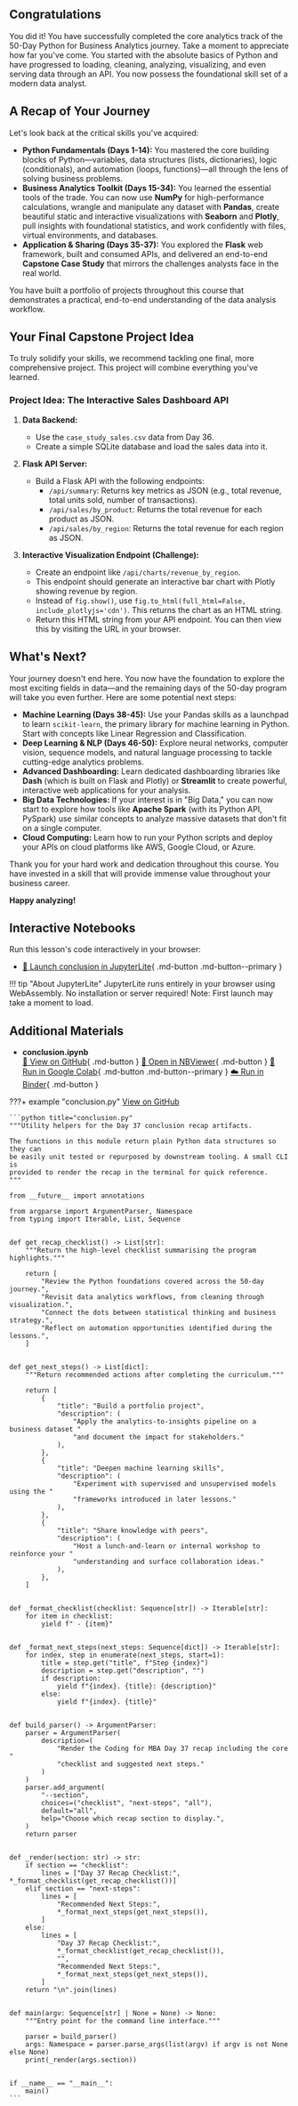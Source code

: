 ## Congratulations

You did it! You have successfully completed the core analytics track of the 50-Day Python for Business Analytics journey. Take a moment to appreciate how far you've come. You started with the absolute basics of Python and have progressed to loading, cleaning, analyzing, visualizing, and even serving data through an API. You now possess the foundational skill set of a modern data analyst.

## A Recap of Your Journey

Let's look back at the critical skills you've acquired:

- **Python Fundamentals (Days 1-14):** You mastered the core building blocks of Python—variables, data structures (lists, dictionaries), logic (conditionals), and automation (loops, functions)—all through the lens of solving business problems.
- **Business Analytics Toolkit (Days 15-34):** You learned the essential tools of the trade. You can now use **NumPy** for high-performance calculations, wrangle and manipulate any dataset with **Pandas**, create beautiful static and interactive visualizations with **Seaborn** and **Plotly**, pull insights with foundational statistics, and work confidently with files, virtual environments, and databases.
- **Application & Sharing (Days 35-37):** You explored the **Flask** web framework, built and consumed APIs, and delivered an end-to-end **Capstone Case Study** that mirrors the challenges analysts face in the real world.

You have built a portfolio of projects throughout this course that demonstrates a practical, end-to-end understanding of the data analysis workflow.

## Your Final Capstone Project Idea

To truly solidify your skills, we recommend tackling one final, more comprehensive project. This project will combine everything you've learned.

### Project Idea: The Interactive Sales Dashboard API

1. **Data Backend:**

   - Use the `case_study_sales.csv` data from Day 36.
   - Create a simple SQLite database and load the sales data into it.

1. **Flask API Server:**

   - Build a Flask API with the following endpoints:
     - `/api/summary`: Returns key metrics as JSON (e.g., total revenue, total units sold, number of transactions).
     - `/api/sales/by_product`: Returns the total revenue for each product as JSON.
     - `/api/sales/by_region`: Returns the total revenue for each region as JSON.

1. **Interactive Visualization Endpoint (Challenge):**

   - Create an endpoint like `/api/charts/revenue_by_region`.
   - This endpoint should generate an interactive bar chart with Plotly showing revenue by region.
   - Instead of `fig.show()`, use `fig.to_html(full_html=False, include_plotlyjs='cdn')`. This returns the chart as an HTML string.
   - Return this HTML string from your API endpoint. You can then view this by visiting the URL in your browser.

## What's Next?

Your journey doesn't end here. You now have the foundation to explore the most exciting fields in data—and the remaining days of the 50-day program will take you even further. Here are some potential next steps:

- **Machine Learning (Days 38-45):** Use your Pandas skills as a launchpad to learn `scikit-learn`, the primary library for machine learning in Python. Start with concepts like Linear Regression and Classification.
- **Deep Learning & NLP (Days 46-50):** Explore neural networks, computer vision, sequence models, and natural language processing to tackle cutting-edge analytics problems.
- **Advanced Dashboarding:** Learn dedicated dashboarding libraries like **Dash** (which is built on Flask and Plotly) or **Streamlit** to create powerful, interactive web applications for your analysis.
- **Big Data Technologies:** If your interest is in "Big Data," you can now start to explore how tools like **Apache Spark** (with its Python API, PySpark) use similar concepts to analyze massive datasets that don't fit on a single computer.
- **Cloud Computing:** Learn how to run your Python scripts and deploy your APIs on cloud platforms like AWS, Google Cloud, or Azure.

Thank you for your hard work and dedication throughout this course. You have invested in a skill that will provide immense value throughout your business career.

**Happy analyzing!**



## Interactive Notebooks

Run this lesson's code interactively in your browser:

- [🚀 Launch conclusion in JupyterLite](../../jupyterlite/lab?path=Day_37_Conclusion/conclusion.ipynb){ .md-button .md-button--primary }

!!! tip "About JupyterLite"
    JupyterLite runs entirely in your browser using WebAssembly. No installation or server required! Note: First launch may take a moment to load.
## Additional Materials

- **conclusion.ipynb**  
  [📁 View on GitHub](https://github.com/saint2706/Coding-For-MBA/blob/main/Day_37_Conclusion/conclusion.ipynb){ .md-button } 
  [📓 Open in NBViewer](https://nbviewer.org/github/saint2706/Coding-For-MBA/blob/main/Day_37_Conclusion/conclusion.ipynb){ .md-button } 
  [🚀 Run in Google Colab](https://colab.research.google.com/github/saint2706/Coding-For-MBA/blob/main/Day_37_Conclusion/conclusion.ipynb){ .md-button .md-button--primary } 
  [☁️ Run in Binder](https://mybinder.org/v2/gh/saint2706/Coding-For-MBA/main?filepath=Day_37_Conclusion/conclusion.ipynb){ .md-button }

???+ example "conclusion.py"
    [View on GitHub](https://github.com/saint2706/Coding-For-MBA/blob/main/Day_37_Conclusion/conclusion.py)

    ```python title="conclusion.py"
    """Utility helpers for the Day 37 conclusion recap artifacts.

    The functions in this module return plain Python data structures so they can
    be easily unit tested or repurposed by downstream tooling. A small CLI is
    provided to render the recap in the terminal for quick reference.
    """

    from __future__ import annotations

    from argparse import ArgumentParser, Namespace
    from typing import Iterable, List, Sequence


    def get_recap_checklist() -> List[str]:
        """Return the high-level checklist summarising the program highlights."""

        return [
            "Review the Python foundations covered across the 50-day journey.",
            "Revisit data analytics workflows, from cleaning through visualization.",
            "Connect the dots between statistical thinking and business strategy.",
            "Reflect on automation opportunities identified during the lessons.",
        ]


    def get_next_steps() -> List[dict]:
        """Return recommended actions after completing the curriculum."""

        return [
            {
                "title": "Build a portfolio project",
                "description": (
                    "Apply the analytics-to-insights pipeline on a business dataset "
                    "and document the impact for stakeholders."
                ),
            },
            {
                "title": "Deepen machine learning skills",
                "description": (
                    "Experiment with supervised and unsupervised models using the "
                    "frameworks introduced in later lessons."
                ),
            },
            {
                "title": "Share knowledge with peers",
                "description": (
                    "Host a lunch-and-learn or internal workshop to reinforce your "
                    "understanding and surface collaboration ideas."
                ),
            },
        ]


    def _format_checklist(checklist: Sequence[str]) -> Iterable[str]:
        for item in checklist:
            yield f" - {item}"


    def _format_next_steps(next_steps: Sequence[dict]) -> Iterable[str]:
        for index, step in enumerate(next_steps, start=1):
            title = step.get("title", f"Step {index}")
            description = step.get("description", "")
            if description:
                yield f"{index}. {title}: {description}"
            else:
                yield f"{index}. {title}"


    def build_parser() -> ArgumentParser:
        parser = ArgumentParser(
            description=(
                "Render the Coding for MBA Day 37 recap including the core "
                "checklist and suggested next steps."
            )
        )
        parser.add_argument(
            "--section",
            choices=("checklist", "next-steps", "all"),
            default="all",
            help="Choose which recap section to display.",
        )
        return parser


    def _render(section: str) -> str:
        if section == "checklist":
            lines = ["Day 37 Recap Checklist:", *_format_checklist(get_recap_checklist())]
        elif section == "next-steps":
            lines = [
                "Recommended Next Steps:",
                *_format_next_steps(get_next_steps()),
            ]
        else:
            lines = [
                "Day 37 Recap Checklist:",
                *_format_checklist(get_recap_checklist()),
                "",
                "Recommended Next Steps:",
                *_format_next_steps(get_next_steps()),
            ]
        return "\n".join(lines)


    def main(argv: Sequence[str] | None = None) -> None:
        """Entry point for the command line interface."""

        parser = build_parser()
        args: Namespace = parser.parse_args(list(argv) if argv is not None else None)
        print(_render(args.section))


    if __name__ == "__main__":
        main()
    ```
